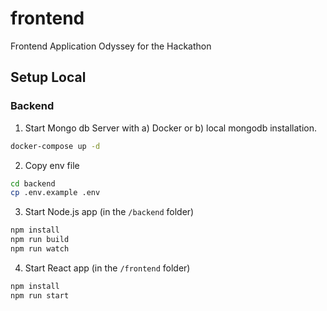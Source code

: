 # frontend
Frontend Application Odyssey for the Hackathon


## Setup Local

### Backend
1. Start Mongo db Server with a) Docker or b) local mongodb installation.

```bash
docker-compose up -d
```

2. Copy env file
```bash
cd backend
cp .env.example .env
```

3. Start Node.js app (in the `/backend` folder)
```bash
npm install
npm run build
npm run watch
```

4. Start React app (in the `/frontend` folder)
```bash
npm install
npm run start
```




